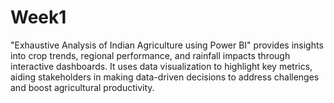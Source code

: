 # Week1
"Exhaustive Analysis of Indian Agriculture using Power BI" provides insights into crop trends, regional performance, and rainfall impacts through interactive dashboards. It uses data visualization to highlight key metrics, aiding stakeholders in making data-driven decisions to address challenges and boost agricultural productivity.

